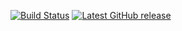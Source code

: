 [![Build Status](https://github.com/hmlendea/nucilog.core/actions/workflows/dotnet.yml/badge.svg)](https://github.com/hmlendea/nucilog.core/actions/workflows/dotnet.yml) [![Latest GitHub release](https://img.shields.io/github/v/release/hmlendea/nucilog.core)](https://github.com/hmlendea/nucilog.core/releases/latest)
